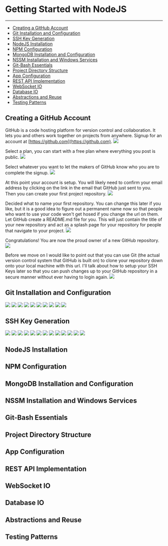 # Getting Started with NodeJS
---

- [Creating a GitHub Account](https://github.com/donpayne/tutorials/blob/master/nodejs/getting-started.md#creating-a-github-account)
- [Git Installation and Configuration](https://github.com/donpayne/tutorials/blob/master/nodejs/getting-started.md#git-installation-and-configuration)
- [SSH Key Generation](https://github.com/donpayne/tutorials/blob/master/nodejs/getting-started.md#ssh-key-generation)
- [NodeJS Installation](https://github.com/donpayne/tutorials/blob/master/nodejs/getting-started.md#nodejs-installation)
- [NPM Configuration](https://github.com/donpayne/tutorials/blob/master/nodejs/getting-started.md#npm-configuration)
- [MongoDB Installation and Configuration](https://github.com/donpayne/tutorials/blob/master/nodejs/getting-started.md#mongodb-installation-and-configuration)
- [NSSM Installation and Windows Services](https://github.com/donpayne/tutorials/blob/master/nodejs/getting-started.md#nssm-installation-and-windows-services)
- [Git-Bash Essentials](https://github.com/donpayne/tutorials/blob/master/nodejs/getting-started.md#git-bash-essentials)
- [Project Directory Structure](https://github.com/donpayne/tutorials/blob/master/nodejs/getting-started.md#project-directory-structure)
- [App Configuration](https://github.com/donpayne/tutorials/blob/master/nodejs/getting-started.md#app-configuration)
- [REST API Implementation](https://github.com/donpayne/tutorials/blob/master/nodejs/getting-started.md#rest-api-implementation)
- [WebSocket IO](https://github.com/donpayne/tutorials/blob/master/nodejs/getting-started.md#websocket-io)
- [Database IO](https://github.com/donpayne/tutorials/blob/master/nodejs/getting-started.md#database-io)
- [Abstractions and Reuse](https://github.com/donpayne/tutorials/blob/master/nodejs/getting-started.md#abstractions-and-reuse)
- [Testing Patterns](https://github.com/donpayne/tutorials/blob/master/nodejs/getting-started.md#testing-patterns)

## Creating a GitHub Account
GitHub is a code hosting platform for version control and collaboration. It lets you and others work together on projects from anywhere.  Signup for an account at [https://github.com](https://github.com).
![](https://github.com/donpayne/tutorials/raw/master/nodejs/img/github-signin1.png)

Select a plan, you can start with a free plan where everything you post is public.
![](https://github.com/donpayne/tutorials/raw/master/nodejs/img/github-signin2.png)

Select whatever you want to let the makers of GitHub know who you are to complete the signup.
![](https://github.com/donpayne/tutorials/raw/master/nodejs/img/github-signin3.png)

At this point your account is setup.  You will likely need to confirm your email address by clicking on the link in the email that GitHub just sent to you.  Then you can create your first project repository.
![](https://github.com/donpayne/tutorials/raw/master/nodejs/img/github-signin4.png)

Decided what to name your first repository.  You can change this later if you like, but it is a good idea to figure out a permanent name now so that people who want to use your code won't get hosed if you change the url on them.  Let GitHub create a README.md file for you.  This will just contain the title of your new repository and act as a splash page for your repository for people that navigate to your project.
![](https://github.com/donpayne/tutorials/raw/master/nodejs/img/github-signin5.png)

Congratulations!  You are now the proud owner of a new GitHub repository.
![](https://github.com/donpayne/tutorials/raw/master/nodejs/img/github-signin6.png)

Before we move on I would like to point out that you can use Git (the actual version control system that GitHub is built on) to clone your repository down onto your local machine with this url.  I'll talk about how to setup your SSH Keys later so that you can push changes up to your GitHub repository in a secure manner without ever having to login again.
![](https://github.com/donpayne/tutorials/raw/master/nodejs/img/github-signin7.png)

## Git Installation and Configuration
![](https://github.com/donpayne/tutorials/raw/master/nodejs/img/git-install1.png)
![](https://github.com/donpayne/tutorials/raw/master/nodejs/img/git-install2.png)
![](https://github.com/donpayne/tutorials/raw/master/nodejs/img/git-install3.png)
![](https://github.com/donpayne/tutorials/raw/master/nodejs/img/git-install4.png)
![](https://github.com/donpayne/tutorials/raw/master/nodejs/img/git-install5.png)
![](https://github.com/donpayne/tutorials/raw/master/nodejs/img/git-install6.png)
![](https://github.com/donpayne/tutorials/raw/master/nodejs/img/git-install7.png)
![](https://github.com/donpayne/tutorials/raw/master/nodejs/img/git-install8.png)
![](https://github.com/donpayne/tutorials/raw/master/nodejs/img/git-install9.png)
![](https://github.com/donpayne/tutorials/raw/master/nodejs/img/git-install10.png)

## SSH Key Generation
![](https://github.com/donpayne/tutorials/raw/master/nodejs/img/ssh-keygen1.png)
![](https://github.com/donpayne/tutorials/raw/master/nodejs/img/ssh-keygen2.png)
![](https://github.com/donpayne/tutorials/raw/master/nodejs/img/ssh-keygen3.png)
![](https://github.com/donpayne/tutorials/raw/master/nodejs/img/ssh-keygen4.png)
![](https://github.com/donpayne/tutorials/raw/master/nodejs/img/ssh-keygen5.png)
![](https://github.com/donpayne/tutorials/raw/master/nodejs/img/ssh-keygen6.png)
![](https://github.com/donpayne/tutorials/raw/master/nodejs/img/ssh-keygen7.png)
![](https://github.com/donpayne/tutorials/raw/master/nodejs/img/ssh-keygen8.png)
![](https://github.com/donpayne/tutorials/raw/master/nodejs/img/ssh-keygen9.png)
![](https://github.com/donpayne/tutorials/raw/master/nodejs/img/ssh-keygen10.png)
![](https://github.com/donpayne/tutorials/raw/master/nodejs/img/ssh-keygen11.png)
![](https://github.com/donpayne/tutorials/raw/master/nodejs/img/ssh-keygen12.png)
![](https://github.com/donpayne/tutorials/raw/master/nodejs/img/ssh-keygen13.png)

## NodeJS Installation
## NPM Configuration
## MongoDB Installation and Configuration
## NSSM Installation and Windows Services
## Git-Bash Essentials
## Project Directory Structure
## App Configuration
## REST API Implementation
## WebSocket IO
## Database IO
## Abstractions and Reuse
## Testing Patterns

